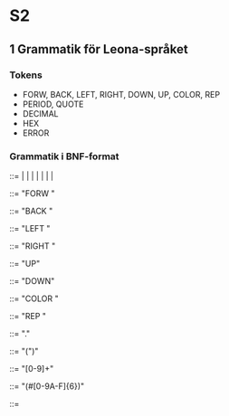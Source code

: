 # S2

## 1 Grammatik för Leona-språket

### Tokens 

* FORW, BACK, LEFT, RIGHT, DOWN, UP, COLOR, REP 
* PERIOD, QUOTE
* DECIMAL
* HEX
* ERROR

### Grammatik i BNF-format

<LEONA> ::= <FORW> | <BACK> | <LEFT> | <RIGHT> | <UP> | <DOWN> | <COLOR> | <REP>

<FORW> ::= "FORW " <DECMIAL> <PERIOD> 

<BACK> ::= "BACK " <DECIMAL> <PERIOD>

<LEFT> ::= "LEFT " <DECIMAL> <PERIOD>

<RIGHT> ::= "RIGHT " <DECIMAL> <PERIOD>

<UP> ::= "UP" <PERIOD>

<DOWN> ::= "DOWN" <PERIOD>

<COLOR> ::= "COLOR " <HEX>

<REP> ::= "REP " <DECIMAL> <QUOTE> <LEONA> <QUOTE>

<PERIOD> ::= "."

<QUOTE> ::= "(")"

<DECIMAL> ::= "[0-9]+"

<HEX> ::= "(#[0-9A-F]{6})"

<ERROR> ::= 